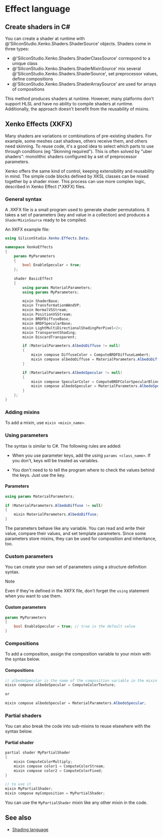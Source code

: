 # Effect language

## Create shaders in C&#35;

You can create a shader at runtime with @'SiliconStudio.Xenko.Shaders.ShaderSource' objects. Shaders come in three types:

- @'SiliconStudio.Xenko.Shaders.ShaderClassSource' correspond to a unique class
- @'SiliconStudio.Xenko.Shaders.ShaderMixinSource' mix several @'SiliconStudio.Xenko.Shaders.ShaderSource', set preprocessor values, define compositions
- @'SiliconStudio.Xenko.Shaders.ShaderArraySource' are used for arrays of compositions

This method produces shaders at runtime. However, many platforms don't support HLSL and have no ability to compile shaders at runtime. Additionally, the approach doesn't benefit from the reusability of mixins.

## Xenko Effects (XKFX)

Many shaders are variations or combinations of pre-existing shaders. For example, some meshes cast shadows, others receive them, and others need skinning. To reuse code, it's a good idea to select which parts to use through conditions (eg "Skinning required"). This is often solved by "uber shaders": monolithic shaders configured by a set of preprocessor parameters.

Xenko offers the same kind of control, keeping extensibility and reusability in mind. The simple code blocks defined by XKSL classes can be mixed together by a shader mixer. This process can use more complex logic, described in Xenko Effect (*.XKFX) files.

### General syntax

A .XKFX file is a small program used to generate shader permutations. It takes a set of parameters (key and value in a collection) and produces a `ShaderMixinSource` ready to be compiled.

An XKFX example file:

```cs
using SiliconStudio.Xenko.Effects.Data;

namespace XenkoEffects
{
	params MyParameters
	{
		bool EnableSpecular = true;
	};
	
	shader BasicEffect
	{
		using params MaterialParameters;
		using params MyParameters;

		mixin ShaderBase;
		mixin TransformationWAndVP;
		mixin NormalVSStream;
		mixin PositionVSStream;
		mixin BRDFDiffuseBase;
		mixin BRDFSpecularBase;
		mixin LightMultiDirectionalShadingPerPixel<2>;
		mixin TransparentShading;
		mixin DiscardTransparent;

		if (MaterialParameters.AlbedoDiffuse != null)
		{
			mixin compose DiffuseColor = ComputeBRDFDiffuseLambert;
			mixin compose albedoDiffuse = MaterialParameters.AlbedoDiffuse;
		}

		if (MaterialParameters.AlbedoSpecular != null)
		{
			mixin compose SpecularColor = ComputeBRDFColorSpecularBlinnPhong;
			mixin compose albedoSpecular = MaterialParameters.AlbedoSpecular;
		}
	};
}
```

### Adding mixins

To add a mixin, use `mixin <mixin_name>`.

### Using parameters

The syntax is similar to C#. The following rules are added:

- When you use parameter keys, add the using `params <class_name>`. If you don't, keys will be treated as variables.

- You don't need to to tell the program where to check the values behind the keys. Just use the key.

#### Parameters

```cs
using params MaterialParameters;
 
if (MaterialParameters.AlbedoDiffuse != null)
{
	mixin MaterialParameters.AlbedoDiffuse;
}
```

The parameters behave like any variable. You can read and write their value, compare their values, and set template parameters. Since some parameters store mixins, they can be used for composition and inheritance, too.

### Custom parameters

You can create your own set of parameters using a structure definition syntax. 

>[!Note]
>Even if they're defined in the XKFX file, don't forget the `using` statement when you want to use them.

#### Custom parameters

```cs
params MyParameters
{
	bool EnableSpecular = true; // true is the default value
}
```

### Compositions

To add a composition, assign the composition variable to your mixin with the syntax below.

#### Compositions

```cs
// albedoSpecular is the name of the composition variable in the mixin
mixin compose albedoSpecular = ComputeColorTexture;
 
or
 
mixin compose albedoSpecular = MaterialParameters.AlbedoSpecular;
```

### Partial shaders

You can also break the code into sub-mixins to reuse elsewhere with the syntax below.

#### Partial shader

```cs
partial shader MyPartialShader
{
	mixin ComputeColorMultiply;
	mixin compose color1 = ComputeColorStream;
	mixin compose color2 = ComputeColorFixed;
}
 
// to use it
mixin MyPartialShader;
mixin compose myComposition = MyPartialShader;
```

You can use the `MyPartialShader` mixin like any other mixin in the code.

## See also

* [Shading language](shading-language/index.md)